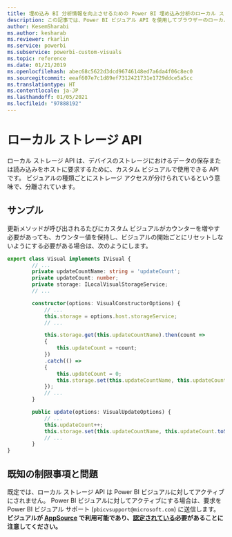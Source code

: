 ```yaml
---
title: 埋め込み BI 分析情報を向上させるための Power BI 埋め込み分析のローカル ストレージ API
description: この記事では、Power BI ビジュアル API を使用してブラウザーのローカル ストレージにアクセスする方法について説明します。 Power BI 埋め込み分析を使用して、より優れた埋め込み BI インサイトを有効にします。
author: KesemSharabi
ms.author: kesharab
ms.reviewer: rkarlin
ms.service: powerbi
ms.subservice: powerbi-custom-visuals
ms.topic: reference
ms.date: 01/21/2019
ms.openlocfilehash: abec68c5622d3dcd96746148ed7a6da4f06c8ec0
ms.sourcegitcommit: eeaf607e7c1d89ef7312421731e1729ddce5a5cc
ms.translationtype: HT
ms.contentlocale: ja-JP
ms.lasthandoff: 01/05/2021
ms.locfileid: "97888192"
---
```

# <a name="local-storage-api"></a>ローカル ストレージ API

ローカル ストレージ API は、デバイスのストレージにおけるデータの保存または読み込みをホストに要求するために、カスタム ビジュアルで使用できる API です。 ビジュアルの種類ごとにストレージ アクセスが分けられているという意味で、分離されています。

## <a name="sample"></a>サンプル

更新メソッドが呼び出されるたびにカスタム ビジュアルがカウンターを増やす必要があっても、カウンター値を保持し、ビジュアルの開始ごとにリセットしないようにする必要がある場合は、次のようにします。

```typescript
export class Visual implements IVisual {
        // ...
        private updateCountName: string = 'updateCount';
        private updateCount: number;
        private storage: ILocalVisualStorageService;
        // ...

        constructor(options: VisualConstructorOptions) {
            // ...
            this.storage = options.host.storageService;
            // ...

            this.storage.get(this.updateCountName).then(count =>
            {
                this.updateCount = +count;
            })
            .catch(() =>
            {
                this.updateCount = 0;
                this.storage.set(this.updateCountName, this.updateCount.toString());
            });
            // ...
        }

        public update(options: VisualUpdateOptions) {
            // ...
            this.updateCount++;
            this.storage.set(this.updateCountName, this.updateCount.toString());
            // ...
        }
}
```

## <a name="known-limitations-and-issues"></a>既知の制限事項と問題

既定では、ローカル ストレージ API は Power BI ビジュアルに対してアクティブにされません。 Power BI ビジュアルに対してアクティブにする場合は、要求を Power BI ビジュアル サポート (`pbicvsupport@microsoft.com`) に送信します。  
**ビジュアルが [AppSource](https://appsource.microsoft.com/en-us/marketplace/apps?product=power-bi-visuals) で利用可能であり、[認定されている](https://powerbi.microsoft.com/en-us/documentation/powerbi-custom-visuals-certified/)必要があることに注意してください。**
